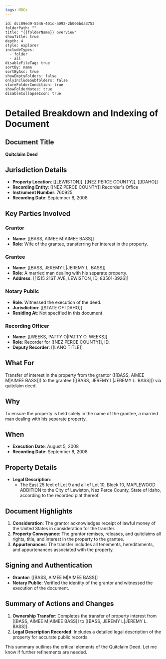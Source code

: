 ```yaml
---
tags: MOCs
---
```

```folder-overview
id: dcc89ed9-5546-401c-a092-2b006bda3753
folderPath: ""
title: "{{folderName}} overview"
showTitle: true
depth: 4
style: explorer
includeTypes:
  - folder
  - all
disableFileTag: true
sortBy: name
sortByAsc: true
showEmptyFolders: false
onlyIncludeSubfolders: false
storeFolderCondition: true
showFolderNotes: true
disableCollapseIcon: true
```
# Detailed Breakdown and Indexing of Document

## Document Title
**Quitclaim Deed**

## Jurisdiction Details
- **Property Location**: [[LEWISTON]], [[NEZ PERCE COUNTY]], [[IDAHO]]
- **Recording Entity**: [[NEZ PERCE COUNTY]] Recorder's Office
- **Instrument Number**: 760925
- **Recording Date**: September 8, 2008

## Key Parties Involved
### Grantor
- **Name**: [[BASS, AIMEE M|AIMEE BASS]]
- **Role**: Wife of the grantee, transferring her interest in the property.

### Grantee
- **Name**: [[BASS, JEREMY L|JEREMY L. BASS]]
- **Role**: A married man dealing with his separate property.
- **Address**: [[1515 21ST AVE, LEWISTON, ID, 83501-3926]]

### Notary Public
- **Role**: Witnessed the execution of the deed.
- **Jurisdiction**: [[STATE OF IDAHO]]
- **Residing At**: Not specified in this document.

### Recording Officer
- **Name**: [[WEEKS, PATTY O|PATTY O. WEEKS]]
- **Role**: Recorder for [[NEZ PERCE COUNTY]], ID.
- **Deputy Recorder**: [[LANO TITLE]]

## What For
Transfer of interest in the property from the grantor ([[BASS, AIMEE M|AIMEE BASS]]) to the grantee ([[BASS, JEREMY L|JEREMY L. BASS]]) via quitclaim deed.

## Why
To ensure the property is held solely in the name of the grantee, a married man dealing with his separate property.

## When
- **Execution Date**: August 5, 2008
- **Recording Date**: September 8, 2008

## Property Details
- **Legal Description**: 
  - The East 25 feet of Lot 9 and all of Lot 10, Block 10, MAPLEWOOD ADDITION to the City of Lewiston, Nez Perce County, State of Idaho, according to the recorded plat thereof.

## Document Highlights
1. **Consideration**: The grantor acknowledges receipt of lawful money of the United States in consideration for the transfer.
2. **Property Conveyance**: The grantor remises, releases, and quitclaims all rights, title, and interest in the property to the grantee.
3. **Appurtenances**: The transfer includes all tenements, hereditaments, and appurtenances associated with the property.

## Signing and Authentication
- **Grantor**: [[BASS, AIMEE M|AIMEE BASS]]
- **Notary Public**: Verified the identity of the grantor and witnessed the execution of the document.

## Summary of Actions and Changes
1. **Ownership Transfer**: Completes the transfer of property interest from [[BASS, AIMEE M|AIMEE BASS]] to [[BASS, JEREMY L|JEREMY L. BASS]].
2. **Legal Description Recorded**: Includes a detailed legal description of the property for accurate public records.

This summary outlines the critical elements of the Quitclaim Deed. Let me know if further refinements are needed.
